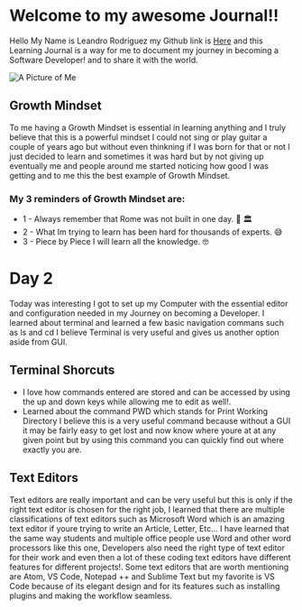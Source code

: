 # Welcome to my awesome Journal!!

Hello My Name is Leandro Rodriguez my Github link is [Here](https://github.com/lrodriguezjb) and this Learning Journal is a way for me to document my journey in becoming a Software Developer! and to share it with the world.

![A Picture of Me](https://ibb.co/PW8Cgsk)

## Growth Mindset

To me having a Growth Mindset is essential in learning anything and I truly believe that this is a powerful mindset I could not sing or play guitar a couple of years ago but without even thinkning if I was born for that or not I just decided to learn and sometimes it was hard but by not giving up eventually me and people around me started noticing how good I was getting and to me this the best example of Growth Mindset.

### My 3 reminders of Growth Mindset are:

* 1 - Always remember that Rome was not built in one day. :muscle: :classical_building:
* 2 - What Im trying to learn has been hard for thousands of experts. :sweat_smile:	
* 3 - Piece by Piece I will learn all the knowledge.  :nerd_face:

# Day 2

Today was interesting I got to set up my Computer with the essential editor and configuration needed in my Journey on becoming a Developer. I learned about terminal and learned a few basic navigation commans such as ls and cd I believe Terminal is very useful and gives us another option aside from GUI.

## Terminal Shorcuts

* I love how commands entered are stored and can be accessed by using the up and down keys while allowing me to edit as well!.
* Learned about the command PWD which stands for Print Working Directory I believe this is a very useful command because without a GUI it may be fairly easy to get lost and now know where youre at at any given point but by using this command you can quickly find out where exactly you are.

## Text Editors 
Text editors are really important and can be very useful but this is only if the right text editor is chosen for the right job, I learned that there are multiple classifications of text editors such as Microsoft Word which is an amazing text editor if youre trying to write an Article, Letter, Etc... I have learned that the same way students and multiple office people use Word and other word processors like this one, Developers also need the right type of text editor for their work and even then a lot of these coding text editors have different features for different projects!. Some text editors that are worth mentioning are Atom, VS Code, Notepad ++ and Sublime Text but my favorite is VS Code because of its elegant design and for its features such as installing plugins and making the workflow seamless.
